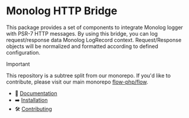 # Monolog HTTP Bridge

This package provides a set of components to integrate Monolog logger with PSR-7 HTTP messages.
By using this bridge, you can log request/response data Monolog LogRecord context. 
Request/Response objects will be normalized and formatted according to defined configuration.

> [!IMPORTANT]  
> This repository is a subtree split from our monorepo. If you'd like to contribute, please visit our main monorepo [flow-php/flow](https://github.com/flow-php/flow).

- 📜 [Documentation](https://github.com/flow-php/flow/blob/1.x/docs/components/bridges/monolog-http-bridge.md)
- ➡️ [Installation](https://github.com/flow-php/flow/blob/1.x/docs/installation.md)
- 🛠️ [Contributing](https://github.com/flow-php/flow/blob/1.x/CONTRIBUTING.md)